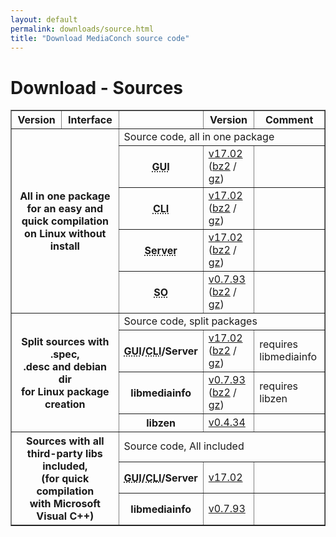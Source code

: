 ```yaml
---
layout: default
permalink: downloads/source.html
title: "Download MediaConch source code"
---
```


# Download - Sources

<section id="Sources"></section>

<table border="1">
<thead>
<tr class="table-header">
    <th>Version</th>
    <th>Interface</th>
    <th>&nbsp;</th>
    <th>Version</th>
    <th>Comment</th>
</tr>
</thead>
<tbody>

<tr>
    <th rowspan="5" colspan="2">All in one package<br /> for an easy and quick compilation<br /> on Linux without install</th>
    <td class="table-OS" colspan="3" id="AllInOne">Source code, all in one package</td>
</tr>
<tr>
    <th><abbr title="Graphical User Interface">GUI</abbr></th>
    <td><a href="//mediaarea.net/download/binary/mediaconch-gui/17.02/MediaConch_GUI_17.02_GNU_FromSource.tar.xz">v17.02</a> (<a href="//mediaarea.net/download/binary/mediaconch-gui/17.02/MediaConch_GUI_17.02_GNU_FromSource.tar.bz2">bz2</a> / <a href="//mediaarea.net/download/binary/mediaconch-gui/17.02/MediaConch_GUI_17.02_GNU_FromSource.tar.gz">gz</a>)</td>
    <td>&nbsp;</td>
</tr>
<tr>
    <th><abbr title="Command Line Interface">CLI</abbr></th>
    <td><a href="//mediaarea.net/download/binary/mediaconch/17.02/MediaConch_CLI_17.02_GNU_FromSource.tar.xz">v17.02</a> (<a href="//mediaarea.net/download/binary/mediaconch/17.02/MediaConch_CLI_17.02_GNU_FromSource.tar.bz2">bz2</a> / <a href="//mediaarea.net/download/binary/mediaconch/17.02/MediaConch_CLI_17.02_GNU_FromSource.tar.gz">gz</a>)</td>
    <td>&nbsp;</td>
</tr>
<tr>
    <th><abbr title="Server">Server</abbr></th>
    <td><a href="//mediaarea.net/download/binary/mediaconch-server/17.02/MediaConch_Server_17.02_GNU_FromSource.tar.xz">v17.02</a> (<a href="//mediaarea.net/download/binary/mediaconch-server/17.02/MediaConch_Server_17.02_GNU_FromSource.tar.bz2">bz2</a> / <a href="//mediaarea.net/download/binary/mediaconch-server/17.02/MediaConch_Server_17.02_GNU_FromSource.tar.gz">gz</a>)</td>
    <td>&nbsp;</td>
</tr>
<tr>
    <th><abbr title="Shared Object">SO</abbr></th>
    <td><a href="//mediaarea.net/download/binary/libmediainfo0/0.7.93/MediaInfo_DLL_0.7.93_GNU_FromSource.tar.xz">v0.7.93</a> (<a href="//mediaarea.net/download/binary/libmediainfo0/0.7.93/MediaInfo_DLL_0.7.93_GNU_FromSource.tar.bz2">bz2</a> / <a href="//mediaarea.net/download/binary/libmediainfo0/0.7.93/MediaInfo_DLL_0.7.93_GNU_FromSource.tar.gz">gz</a>)</td>
    <td>&nbsp;</td>
</tr>
<tr>
    <th rowspan="4" colspan="2">Split sources with .spec,<br />.desc and debian dir<br /> for Linux package creation</th>
    <td class="table-OS" colspan="3" id="Split">Source code, split packages</td>
</tr>
<tr>
    <th><abbr title="Graphical User Interface">GUI</abbr>/<abbr title="Command Line Interface">CLI</abbr>/Server</th>
    <td><a href="//mediaarea.net/download/source/mediaconch/17.02/mediaconch_17.02.tar.xz">v17.02</a> (<a href="//mediaarea.net/download/source/mediaconch/17.02/mediaconch_17.02.tar.bz2">bz2</a> / <a href="//mediaarea.net/download/source/mediaconch/17.02/mediaconch_17.02.tar.gz">gz</a>)</td>
    <td>requires libmediainfo</td>
</tr>
<tr>
    <th>libmediainfo</th>
    <td><a href="//mediaarea.net/download/source/libmediainfo/0.7.93/libmediainfo_0.7.93.tar.xz">v0.7.93</a> (<a href="//mediaarea.net/download/source/libmediainfo/0.7.93/libmediainfo_0.7.93.tar.bz2">bz2</a> / <a href="//mediaarea.net/download/source/libmediainfo/0.7.93/libmediainfo_0.7.93.tar.gz">gz</a>)</td>
    <td>requires libzen</td>
</tr>
<tr>
    <th>libzen</th>
    <td><a href="//mediaarea.net/download/source/libzen/0.4.34/libzen_0.4.34.tar.bz2">v0.4.34</a></td>
    <td>&nbsp;</td>
</tr>
<tr>
    <th rowspan="3" colspan="2">Sources with all<br />third-party libs included,<br />(for quick compilation<br />with Microsoft Visual C++)</th>
    <td class="table-OS" colspan="3" id="Split">Source code, All included</td>
</tr>
<tr>
    <th><abbr title="Graphical User Interface">GUI</abbr>/<abbr title="Command Line Interface">CLI</abbr>/Server</th>
    <td><a href="//mediaarea.net/download/source/mediaconch/17.02/mediaconch_17.02_AllInclusive.7z">v17.02</a></td>
    <td>&nbsp;</td>
</tr>
<tr>
    <th>libmediainfo</th>
    <td><a href="//mediaarea.net/download/source/libmediainfo/0.7.93/libmediainfo_0.7.93_AllInclusive.7z">v0.7.93</a></td>
    <td>&nbsp;</td>
</tr>

</tbody>
</table>
